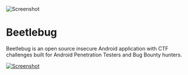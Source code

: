 ![Screenshot](https://hafiz.ng/wp-content/uploads/2022/03/github_banner@1x-1.png)

# Beetlebug
Beetlebug is an open source insecure Android application with CTF challenges built for Android Penetration Testers and Bug Bounty hunters.




[![Screenshot](https://hafiz.ng/wp-content/uploads/2022/03/beetlebug-button-e1647254402542.png)](https://pages.github.com/)
